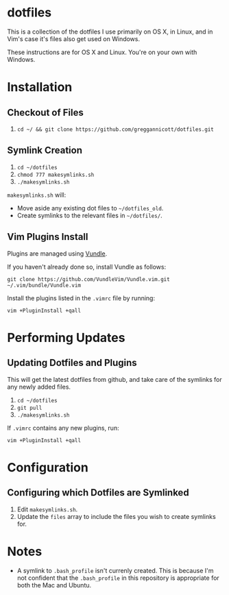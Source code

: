 # dotfiles

This is a collection of the dotfiles I use primarily on OS X, in Linux, and in Vim's case it's files also get used on Windows.

These instructions are for OS X and Linux. You're on your own with Windows.

# Installation

## Checkout of Files

1. `cd ~/ && git clone https://github.com/greggannicott/dotfiles.git`

## Symlink Creation

1. `cd ~/dotfiles`
1. `chmod 777 makesymlinks.sh`
1. `./makesymlinks.sh`

`makesymlinks.sh` will:

- Move aside any existing dot files to `~/dotfiles_old`.
- Create symlinks to the relevant files in `~/dotfiles/`.


## Vim Plugins Install

Plugins are managed using [Vundle](https://github.com/VundleVim/Vundle.vim).

If you haven't already done so, install Vundle as follows:

    git clone https://github.com/VundleVim/Vundle.vim.git ~/.vim/bundle/Vundle.vim

Install the plugins listed in the `.vimrc` file by running:

    vim +PluginInstall +qall

# Performing Updates

## Updating Dotfiles and Plugins

This will get the latest dotfiles from github, and take care of the symlinks for any newly added files.

1. `cd ~/dotfiles`
1. `git pull`
1. `./makesymlinks.sh`

If `.vimrc` contains any new plugins, run:

    vim +PluginInstall +qall

# Configuration

## Configuring which Dotfiles are Symlinked

1. Edit `makesymlinks.sh`.
1. Update the `files` array to include the files you wish to create symlinks for.

# Notes

- A symlink to `.bash_profile` isn't currenly created. This is because I'm not confident that the `.bash_profile` in this repository is appropriate for both the Mac and Ubuntu.
